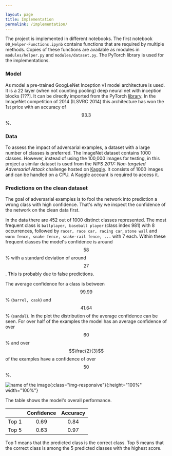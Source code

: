 ```yaml
---

layout: page
title: Implementation
permalink: /implementation/
---
```


The project is implemented in different notebooks. The first notebook `00_Helper-Functions.ipynb` contains functions that are required by multiple methods. Copies of these functions are available as modules in `modules/helper.py` and `modules/dataset.py`. The PyTorch library is used for the implementations.


### Model
As model a pre-trained GoogLeNet Inception v1 model architecture is used. It is a 22 layer (when not counting pooling) deep neural net with inception blocks [???]. It can be directly imported from the PyTorch [library](https://pytorch.org/docs/stable/torchvision/models.html?highlight=googlenet#torchvision.models.googlenet). In the ImageNet competition of 2014 (ILSVRC 2014) this architecture has won the 1st price with an accuracy of $$93.3$$%.


### Data
To assess the impact of adversarial examples, a dataset with a large number of classes is preferred. The ImageNet dataset contains 1000 classes. However, instead of using the 100,000 images for testing, in this project a similar dataset is used from the *NIPS 2017: Non-targeted Adversarial Attack* challenge hosted on [Kaggle](https://www.kaggle.com/c/nips-2017-non-targeted-adversarial-attack). It consists of 1000 images and can be handled on a CPU. A Kaggle account is required to access it.


### Predictions on the clean dataset

The goal of adversarial examples is to fool the network into prediction a wrong class with high confidence. That's why we inspect the confidence of the network on the clean data first.

In the data there are 452 out of 1000 distinct classes represented. The most frequent class is `ballplayer, baseball player` (class index 981) with 8 occurrences, followed by `racer, race car, racing car`, `stone wall` and `worm fence, snake fence, snake-rail fence, ...` with 7 each. Within these frequent classes the model's confidence is around $$58$$% with a standard deviation of around $$27$$. This is probably due to false predictions.

The average confidence for a class is between $$99.99$$% (`barrel, cask`) and $$41.64$$% (`sandal`). In the plot the distribution of the average confidence can be seen. For over half of the examples the model has an average confidence of over $$60$$% and over $$\frac{2}{3}$$ of the examples have a confidence of over $$50$$%.


![name of the image]({{site.baseurl}}/assets/Adversarial-Examples_Average-confidence-per-class.png){:class="img-responsive"}{:height="100%" width="100%"}


The table shows the model's overall performance.


|                | Confidence    |  Accuracy     |
| :------------- | :----------:  | :----------:  | 
|  Top 1         | 0.69          | 0.84          |
|  Top 5         | 0.63          | 0.97          |

Top 1 means that the predicted class is the correct class. Top 5 means that the correct class is among the 5 predicted classes with the highest score.